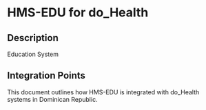 # HMS-EDU for do_Health

## Description

Education System

## Integration Points

This document outlines how HMS-EDU is integrated with do_Health systems in Dominican Republic.
